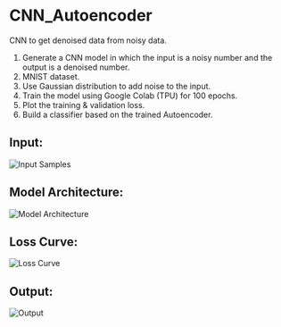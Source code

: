 # CNN_Autoencoder
CNN to get denoised data from noisy data.

1. Generate a CNN model in which the input is a noisy number and the output is a denoised number. 
2. MNIST dataset. 
3. Use Gaussian distribution to add noise to the input. 
4. Train the model using Google Colab (TPU) for 100 epochs.
5. Plot the training & validation loss. 
6. Build a classifier based on the trained Autoencoder. 

## Input:
![Input Samples](https://github.com/Batserine/CNN_Autoencoder/blob/master/Screenshot%20from%202020-02-22%2015-51-50.png)
## Model Architecture:
![Model Architecture](https://github.com/Batserine/CNN_Autoencoder/blob/master/Screenshot%20from%202020-02-22%2015-52-04.png)
## Loss Curve:
![Loss Curve](https://github.com/Batserine/CNN_Autoencoder/blob/master/Screenshot%20from%202020-02-22%2015-52-04.png)
## Output:
![Output](https://github.com/Batserine/CNN_Autoencoder/blob/master/Screenshot%20from%202020-02-22%2015-52-33.png)

